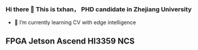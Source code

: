 ### Hi there 👋 This is txhan， PHD candidate in Zhejiang University
- 🌱 I’m currently learning CV with edge intelligence
## FPGA Jetson Ascend HI3359 NCS

<!--
**txhan/txhan** is a ✨ _special_ ✨ repository because its `README.md` (this file) appears on your GitHub profile.

Here are some ideas to get you started:

- 🔭 I’m currently working on ...
- 🌱 I’m currently learning ...
- 👯 I’m looking to collaborate on ...
- 🤔 I’m looking for help with ...
- 💬 Ask me about ...
- 📫 How to reach me: ...
- 😄 Pronouns: ...
- ⚡ Fun fact: ...
-->
